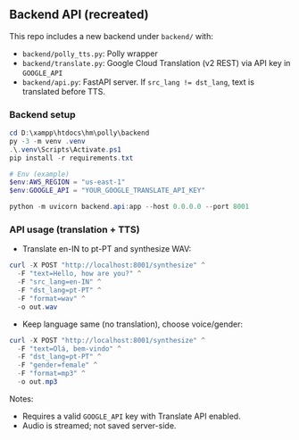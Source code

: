 ## Backend API (recreated)

This repo includes a new backend under `backend/` with:
- `backend/polly_tts.py`: Polly wrapper
- `backend/translate.py`: Google Cloud Translation (v2 REST) via API key in `GOOGLE_API`
- `backend/api.py`: FastAPI server. If `src_lang != dst_lang`, text is translated before TTS.

### Backend setup

```powershell
cd D:\xampp\htdocs\hm\polly\backend
py -3 -m venv .venv
.\.venv\Scripts\Activate.ps1
pip install -r requirements.txt

# Env (example)
$env:AWS_REGION = "us-east-1"
$env:GOOGLE_API = "YOUR_GOOGLE_TRANSLATE_API_KEY"

python -m uvicorn backend.api:app --host 0.0.0.0 --port 8001
```

### API usage (translation + TTS)

- Translate en-IN to pt-PT and synthesize WAV:

```powershell
curl -X POST "http://localhost:8001/synthesize" ^
  -F "text=Hello, how are you?" ^
  -F "src_lang=en-IN" ^
  -F "dst_lang=pt-PT" ^
  -F "format=wav" ^
  -o out.wav
```

- Keep language same (no translation), choose voice/gender:

```powershell
curl -X POST "http://localhost:8001/synthesize" ^
  -F "text=Olá, bem-vindo" ^
  -F "dst_lang=pt-PT" ^
  -F "gender=female" ^
  -F "format=mp3" ^
  -o out.mp3
```

Notes:
- Requires a valid `GOOGLE_API` key with Translate API enabled.
- Audio is streamed; not saved server-side.
